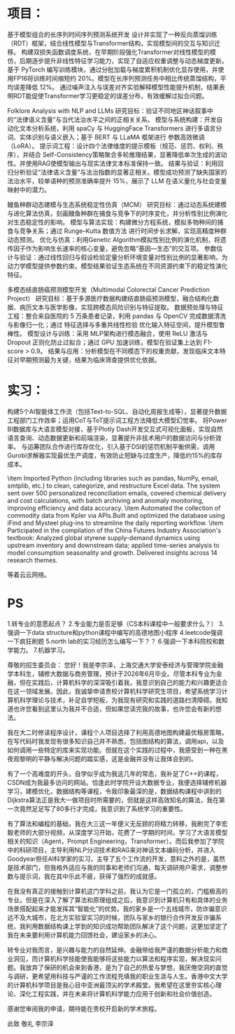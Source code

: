 # 项目：

基于模型组合的长序列时间序列预测系统开发
设计并实现了一种反向蒸馏训练（RDT）框架，结合线性模型与Transformer结构，实现模型间的交互与知识迁移。
构建双损失函数调度系统，在早期阶段强化Transformer对线性模型的模仿，后期逐步提升非线性特征学习能力，实现了自适应权重调整与动态梯度更新。
基于 PyTorch 编写训练模块，通过分批加载与梯度累积机制优化显存使用，并使用FP16将训练时间缩短约 20%。模型在长序列预测任务中相比传统蒸馏结构，平均误差降低 12%。
通过噪声注入与误差对齐实验解释模型性能提升机制，结果表明RDT能促使Transformer学习更稳定的误差分布，有效缓解过拟合问题。

Folklore Analysis with NLP and LLMs
研究目标：验证不同地区神话叙事中的“法律语义含量”与当代法治水平之间的正相关关系。 
模型与系统构建：开发自动化文本分析系统，利用 spaCy 与 HuggingFace Transformers 进行多语言分词、实体识别与语义嵌入；基于 BERT 与 LLaMA 框架进行 参数高效微调（LoRA）。
提示词工程：设计四个法律维度的提示模板（规范、惩罚、权利、秩序），并结合 Self-Consistency策略聚合多轮推理结果，显著降低单次生成的波动性。并使用RAG使模型输出与现实法律文本标准保持一致。 
结果与验证：利用回归分析验证“法律语义含量”与法治指数的显著正相关。模型成功预测了缺失国家的法治水平，较单语种的预测准确率提升 15%，展示了 LLM 在语义量化与社会变量映射中的潜力。

鳗鱼种群动态建模与生态系统稳定性仿真（MCM）
研究目标：通过动态系统建模与进化算法仿真，刻画鳗鱼种群在捕食与竞争下的时序变化，并分析性别比例演化对生态稳定性的影响。
模型与算法实现：构建微分方程系统，模拟多物种间的捕食与竞争关系；通过 Runge–Kutta 数值方法 进行时间步长求解，实现高精度种群动态预测。
优化与仿真：利用Genetic Algorithm模拟性别比例的演化机制，将遗传因子作为影响生长速率的核心变量，避免忽略“基因—生态”的交互项。
参数估计与验证：通过线性回归与假设检验定量分析环境变量对性别比例的显著影响，为动力学模型提供参数约束。模型结果验证生态系统在不同资源约束下的稳定性演化特征。

多模态结直肠癌预测模型开发（Multimodal Colorectal Cancer Prediction Project）
研究目标：基于多源医疗数据构建结直肠癌预测模型，融合结构化数据、病历文本与医学影像，实现跨模态风险识别与特征提取。
数据预处理与特征工程：整合来自医院的 5 万条患者记录，利用 pandas 与 OpenCV 完成数据清洗与影像归一化；通过 特征选择与多重共线性检验 优化输入特征空间，提升模型鲁棒性。
模型设计与训练：采用 MLP架构进行模态融合，使用 ReLU 激活与 Dropout 正则化防止过拟合；通过 GPU 加速训练，模型在验证集上达到 F1-score > 0.9。
结果与应用：分析模型在不同模态下的权重贡献，发现临床文本特征对早期预测最为关键，结果为临床筛查提供优化依据。

# 实习：

构建5个AI智能体工作流（包括Text-to-SQL、自动化周报生成等），显著提升数据工程部门工作效率；运用CoT与ToT提示词工程方法降低大模型幻觉率。
将Power BI数据库与大语言模型对接，基于Plotly Dash开发交互式可视化面板，实现自然语言查询、动态数据更新和前端渲染，显著提升非技术用户的数据访问与分析效率。
与运筹团队合作进行库存优化，引入基于DSI的惩罚机制平衡供需，调用Gurobi求解器实现最优生产调度，有效防止短缺与过度生产，降低约15%的库存成本。


\item Imported Python (including libraries such as pandas, NumPy, email, smtplib, etc.) to clean, categorize, and restructure Excel data. The system sent over 500 personalized reconciliation emails, covered chemical delivery and cost calculations, with batch archiving and anomaly monitoring, improving efficiency and data accuracy.
    \item Automated the collection of commodity data from Kpler via APIs.Built and optimized the database using iFind and Mysteel plug-ins to streamline the daily reporting workflow.
    \item Participated in the compilation of the China Futures Industry Association's textbook: Analyzed global styrene supply-demand dynamics using upstream inventory and downstream data; applied time-series analysis to model consumption seasonality and growth. Delivered insights across 14 research themes.


等着云云网络。
# PS
1.转专业的意愿起点？
2.专业能力是否足够（CS本科课程中一般要求什么？）
3.强调一下data structure和python课程中编写的高德地图小程序
4.leetcode强调一下疯狂刷题 
5.north lab的实习经历怎么编写一下？？
6.强调一下本科院校和数学能力。
7.机器学习。


尊敬的招生委员会：
您好！我是李宗泽，上海交通大学安泰经济与管理学院金融学本科生，辅修大数据与商务管理，预计于2026年6月毕业。尽管本科专业为金融，但在实践后，计算机科学的深深吸引着我，我意识到自己的能力和兴趣更适合在这一领域发展。因此，我诚挚申请贵校计算机科学研究生项目，希望系统学习计算机科学理论与技术，补足自学短板，为我现有研究和实践的道路扫清障碍。我知道也许您看到这里认为我并不合适，但如果您读完我的故事，也许您会有新的想法。

我在大二时修读程序设计，课程个人项目选择了利用高德地图构建最优租房策略，在写代码时我发现有很多知识自己并不熟悉，包括图结构的算法，调用api，以及如何调用一些特定的库来实现功能。但就在这个实践的过程中，我感受到一种在黑夜观黎明的平静与解决问题的踏实感，这是金融并没有让我体会到的。

有了一个高难度的开头，自学似乎成为我这几年的常态，我补足了C++的课程，CSDN成为我最多访问的网站。恰逢此时学院开设大数据专业，我便选择辅修机器学习，建模优化，数据结构等课程，令我印象最深的是，数据结构课程中讲到的Dijkstra算法正是我大一做项目时所需要的，但就是这样高效知名的算法，我在第一次竟然足足写了80多行才完成，我意识到了系统学习的重要性。

有了算法和编程的基础，我在大三这一年便义无反顾的将精力转移，我刷完了李宏毅老师的大部分视频，从深度学习开始，花费了一学期的时间，学习了大语言模型相关的知识（Agent，Prompt Engineering，Transformer）。而后我参加了学院中的科研项目，主导利用NLP分词技术和RAG来对神话文本编码分析，并进入Goodyear担任AI科学家的实习，主导了五个工作流的开发，意料之外的是，虽然是技术部门，但我格外适应与我的同事和老师们沟通，每天调研用户需求，调整参数与提示词，我在其中乐此不疲，获得了强烈的成就感。

在我没有真正的接触到计算机这门学科之前，我认为它是一门孤立的，门槛极高的专业。但是在深入了解了算法和原理组成之后，我意识到计算机只有和具体的业务场景搭配起来才能发挥其“智能化”的优势。我的家乡是一个五线城市，防诈骗意识远不及大城市，在北方实验室实习的时候，团队与家乡的银行合作开发反诈骗系统，我利用数据结构课上学到的知识成功帮助团队解决了这个问题，这更加坚定了我在未来要利用计算机能力回馈社会，建设家乡的决心。

转专业对我而言，是兴趣与能力的自然延伸。金融带给我严谨的数据分析能力和商业洞见，而计算机科学技能使我能够将这些能力以算法和程序实现，解决现实问题。我放弃了保研的机会来到香港，是为了自己的热爱与梦想，我厌倦空洞的直觉与调研，更希望用科技与严谨的工作流程充填我的职业生涯与人生。香港中文大学的计算机科学项目是我心目中亚洲最顶尖的学术殿堂。我希望在这里夯实核心理论、深化工程实践，并在未来将计算机科学能力应用于创新和社会价值创造。

感谢您审阅我的申请，期待能在贵校开启新的学术旅程。

此致
敬礼
李宗泽




